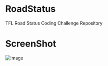 # RoadStatus
TFL Road Status Coding Challenge Repository


# ScreenShot
![image](https://user-images.githubusercontent.com/63959021/119277435-fbd54c00-bc1f-11eb-927c-cf4173bce30f.png)
